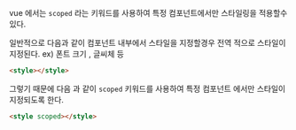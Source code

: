vue 에서는 `scoped` 라는 키워드를 사용하여 특정 컴포넌트에서만 스타일링을 적용할수 있다.

일반적으로 다음과  같이 컴포넌트 내부에서 스타일을 지정할경우 전역 적으로 스타일이 지정된다. 
	ex) 폰트 크기 , 글씨체 등

``` html
<style></style>
```

그렇기 때문에 다음 과 같이 `scoped` 키워드를 사용하여 특정 컴포넌트 에서만 스타일이 지정되도록 한다. 

```html
<style scoped></style>
```


```

```